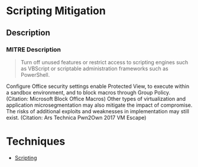 
# Scripting Mitigation

## Description

### MITRE Description

> Turn off unused features or restrict access to scripting engines such as VBScript or scriptable administration frameworks such as PowerShell.

Configure Office security settings enable Protected View, to execute within a sandbox environment, and to block macros through Group Policy. (Citation: Microsoft Block Office Macros) Other types of virtualization and application microsegmentation may also mitigate the impact of compromise. The risks of additional exploits and weaknesses in implementation may still exist. (Citation: Ars Technica Pwn2Own 2017 VM Escape)


# Techniques


* [Scripting](../techniques/Scripting.md)

